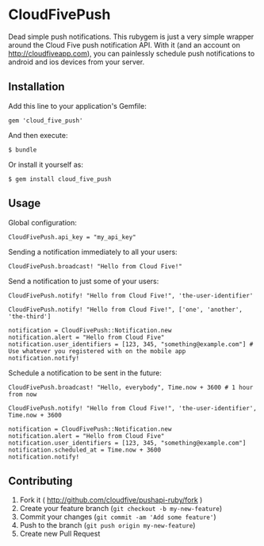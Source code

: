 # CloudFivePush

Dead simple push notifications.  This rubygem is just a very simple wrapper around the Cloud Five push notification API.  With it (and an account on http://cloudfiveapp.com), you can painlessly schedule push notifications to android and ios devices from your server.

## Installation

Add this line to your application's Gemfile:

    gem 'cloud_five_push'

And then execute:

    $ bundle

Or install it yourself as:

    $ gem install cloud_five_push

## Usage

Global configuration:

    CloudFivePush.api_key = "my_api_key"

Sending a notification immediately to all your users:

    CloudFivePush.broadcast! "Hello from Cloud Five!"

Send a notification to just some of your users:

    CloudFivePush.notify! "Hello from Cloud Five!", 'the-user-identifier'

    CloudFivePush.notify! "Hello from Cloud Five!", ['one', 'another', 'the-third']

    notification = CloudFivePush::Notification.new
    notification.alert = "Hello from Cloud Five"
    notification.user_identifiers = [123, 345, "something@example.com"] # Use whatever you registered with on the mobile app
    notification.notify!

Schedule a notification to be sent in the future:

    CloudFivePush.broadcast! "Hello, everybody", Time.now + 3600 # 1 hour from now

    CloudFivePush.notify! "Hello from Cloud Five!", 'the-user-identifier', Time.now + 3600

    notification = CloudFivePush::Notification.new
    notification.alert = "Hello from Cloud Five"
    notification.user_identifiers = [123, 345, "something@example.com"]
    notification.scheduled_at = Time.now + 3600
    notification.notify!

## Contributing

1. Fork it ( http://github.com/cloudfive/pushapi-ruby/fork )
2. Create your feature branch (`git checkout -b my-new-feature`)
3. Commit your changes (`git commit -am 'Add some feature'`)
4. Push to the branch (`git push origin my-new-feature`)
5. Create new Pull Request
